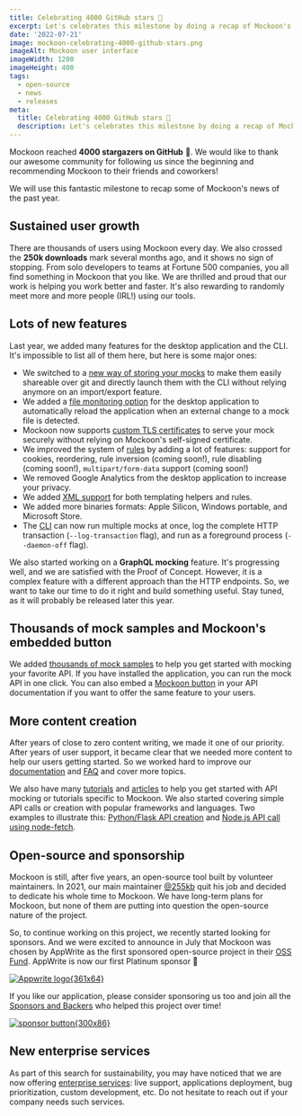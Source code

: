 ```yaml
---
title: Celebrating 4000 GitHub stars 🎉
excerpt: Let's celebrates this milestone by doing a recap of Mockoon's past year's news, announcements, new features and sponsors
date: '2022-07-21'
image: mockoon-celebrating-4000-github-stars.png
imageAlt: Mockoon user interface
imageWidth: 1200
imageHeight: 400
tags:
  - open-source
  - news
  - releases
meta:
  title: Celebrating 4000 GitHub stars 🎉
  description: Let's celebrates this milestone by doing a recap of Mockoon's past year's news, announcements, new features and sponsors
---
```


Mockoon reached **4000 stargazers on GitHub** 🎉. We would like to thank our awesome community for following us since the beginning and recommending Mockoon to their friends and coworkers!

We will use this fantastic milestone to recap some of Mockoon's news of the past year.

## Sustained user growth

There are thousands of users using Mockoon every day. We also crossed the **250k downloads** mark several months ago, and it shows no sign of stopping. From solo developers to teams at Fortune 500 companies, you all find something in Mockoon that you like. We are thrilled and proud that our work is helping you work better and faster.
It's also rewarding to randomly meet more and more people (IRL!) using our tools.

## Lots of new features

Last year, we added many features for the desktop application and the CLI. It's impossible to list all of them here, but here is some major ones:

- We switched to a [new way of storing your mocks](/blog/new-storage-system-git-data-sharing/) to make them easily shareable over git and directly launch them with the CLI without relying anymore on an import/export feature.
- We added a [file monitoring option](/blog/file-monitoring-mock-api-samples/#file-monitoring) for the desktop application to automatically reload the application when an external change to a mock file is detected.
- Mockoon now supports [custom TLS certificates](/docs/latest/server-configuration/serving-over-tls/#provide-your-own-certificate) to serve your mock securely without relying on Mockoon's self-signed certificate.
- We improved the system of [rules](/docs/latest/route-responses/dynamic-rules/) by adding a lot of features: support for cookies, reordering, rule inversion (coming soon!), rule disabling (coming soon!), `multipart/form-data` support (coming soon!)
- We removed Google Analytics from the desktop application to increase your privacy.
- We added [XML support](/docs/latest/response-configuration/xml-support/) for both templating helpers and rules.
- We added more binaries formats: Apple Silicon, Windows portable, and Microsoft Store.
- The [CLI](https://github.com/mockoon/mockoon/tree/main/packages/cli#mockoon-cli-start) can now run multiple mocks at once, log the complete HTTP transaction (`--log-transaction` flag), and run as a foreground process (`--daemon-off` flag).

We also started working on a **GraphQL mocking** feature. It's progressing well, and we are satisfied with the Proof of Concept. However, it is a complex feature with a different approach than the HTTP endpoints. So, we want to take our time to do it right and build something useful. Stay tuned, as it will probably be released later this year.

## Thousands of mock samples and Mockoon's embedded button

We added [thousands of mock samples](/mock-samples/category/all/) to help you get started with mocking your favorite API. If you have installed the application, you can run the mock API in one click.
You can also embed a [Mockoon button](/integrations/embedded-button/) in your API documentation if you want to offer the same feature to your users.

## More content creation

After years of close to zero content writing, we made it one of our priority. After years of user support, it became clear that we needed more content to help our users getting started. So we worked hard to improve our [documentation](/docs/latest/about/) and [FAQ](/faq/) and cover more topics.

We also have many [tutorials](/tutorials/) and [articles](/articles/) to help you get started with API mocking or tutorials specific to Mockoon. We also started covering simple API calls or creation with popular frameworks and languages. Two examples to illustrate this: [Python/Flask API creation](/tutorials/create-api-python-flask-mocking/) and [Node.js API call using node-fetch](/tutorials/nodejs-api-call-and-mocking/).

## Open-source and sponsorship

Mockoon is still, after five years, an open-source tool built by volunteer maintainers. In 2021, our main maintainer [@255kb](https://github.com/255kb) quit his job and decided to dedicate his whole time to Mockoon. We have long-term plans for Mockoon, but none of them are putting into question the open-source nature of the project.

So, to continue working on this project, we recently started looking for sponsors. And we were excited to announce in July that Mockoon was chosen by AppWrite as the first sponsored open-source project in their [OSS Fund](https://dev.to/appwrite/appwrite-oss-fund-sponsors-mockoon-119k). AppWrite is now our first Platinum sponsor 💪

[![Appwrite logo{361x64}](/images/sponsors/appwrite.png)](https://appwrite.io/)

If you like our application, please consider sponsoring us too and join all the [Sponsors and Backers](https://github.com/mockoon/mockoon/blob/main/backers.md) who helped this project over time!

[![sponsor button{300x86}](/images/sponsor-btn.png)](https://github.com/sponsors/mockoon)

## New enterprise services

As part of this search for sustainability, you may have noticed that we are now offering [enterprise services](/pro/): live support, applications deployment, bug prioritization, custom development, etc. Do not hesitate to reach out if your company needs such services.
